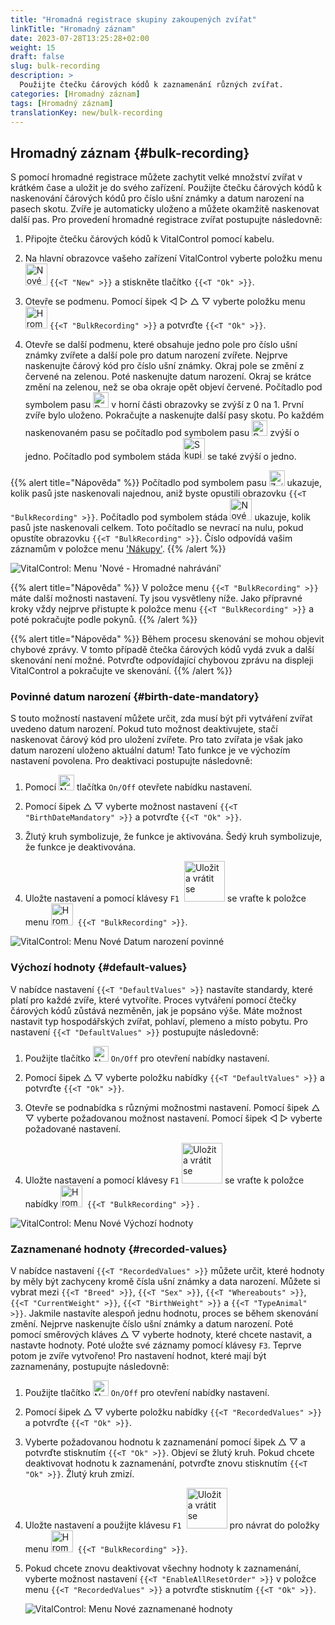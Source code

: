 ```yaml
---
title: "Hromadná registrace skupiny zakoupených zvířat"
linkTitle: "Hromadný záznam"
date: 2023-07-28T13:25:28+02:00
weight: 15
draft: false
slug: bulk-recording
description: >
  Použijte čtečku čárových kódů k zaznamenání různých zvířat.
categories: [Hromadný záznam]
tags: [Hromadný záznam]
translationKey: new/bulk-recording
---
```

## Hromadný záznam {#bulk-recording}

S pomocí hromadné registrace můžete zachytit velké množství zvířat v krátkém čase a uložit je do svého zařízení. Použijte čtečku čárových kódů k naskenování čárových kódů pro číslo ušní známky a datum narození na pasech skotu. Zvíře je automaticky uloženo a můžete okamžitě naskenovat další pas. Pro provedení hromadné registrace zvířat postupujte následovně:

1. Připojte čtečku čárových kódů k VitalControl pomocí kabelu.

2. Na hlavní obrazovce vašeho zařízení VitalControl vyberte položku menu <img src="/icons/main/new-animal.svg" width="35" align="bottom" alt="Nové zvíře" /> `{{<T "New" >}}` a stiskněte tlačítko `{{<T "Ok" >}}`.

3. Otevře se podmenu. Pomocí šipek ◁ ▷ △ ▽ vyberte položku menu <img src="/icons/main/barcode-scan.svg" width="35" align="bottom" alt="Hromadný záznam" /> `{{<T "BulkRecording" >}}` a potvrďte `{{<T "Ok" >}}`.

4. Otevře se další podmenu, které obsahuje jedno pole pro číslo ušní známky zvířete a další pole pro datum narození zvířete. Nejprve naskenujte čárový kód pro číslo ušní známky. Okraj pole se změní z červené na zelenou. Poté naskenujte datum narození. Okraj se krátce změní na zelenou, než se oba okraje opět objeví červené. Počítadlo pod symbolem pasu <img src="/icons/header/animal-passports.svg" width="25" align="bottom" alt="Pasy zvířat" title="Pasy zvířat" /> v horní části obrazovky se zvýší z 0 na 1. První zvíře bylo uloženo. Pokračujte a naskenujte další pasy skotu. Po každém naskenovaném pasu se počítadlo pod symbolem pasu <img src="/icons/header/animal-passports.svg" width="25" align="bottom" alt="Pasy zvířat" title="Pasy zvířat" /> zvýší o jedno. Počítadlo pod symbolem stáda <img src="/icons/header/group.svg" width="35" align="bottom" alt="Skupina zvířat"  title="Skupina zvířat" /> se také zvýší o jedno.

{{% alert title="Nápověda" %}}
Počítadlo pod symbolem pasu <img src="/icons/header/animal-passports.svg" width="25" align="bottom" alt="Zvířecí pasy" title="Zvířecí pasy" /> ukazuje, kolik pasů jste naskenovali najednou, aniž byste opustili obrazovku `{{<T "BulkRecording" >}}`. Počítadlo pod symbolem stáda <img src="/icons/header/group.svg" width="35" align="bottom" alt="Nové zvíře" /> ukazuje, kolik pasů jste naskenovali celkem. Toto počítadlo se nevrací na nulu, pokud opustíte obrazovku `{{<T "BulkRecording" >}}`. Číslo odpovídá vašim záznamům v položce menu ['Nákupy'](../new-on-farm/purchased-animals/).
{{% /alert %}}

   ![VitalControl: Menu 'Nové - Hromadné nahrávání'](../images/bulk-recording.png "Hromadné nahrávání")

{{% alert title="Nápověda" %}}
V položce menu `{{<T "BulkRecording" >}}` máte další možnosti nastavení. Ty jsou vysvětleny níže. Jako přípravné kroky vždy nejprve přistupte k položce menu `{{<T "BulkRecording" >}}` a poté pokračujte podle pokynů.
{{% /alert %}}

{{% alert title="Nápověda" %}}
Během procesu skenování se mohou objevit chybové zprávy. V tomto případě čtečka čárových kódů vydá zvuk a další skenování není možné. Potvrďte odpovídající chybovou zprávu na displeji VitalControl a pokračujte ve skenování.
{{% /alert %}}

### Povinné datum narození {#birth-date-mandatory}

S touto možností nastavení můžete určit, zda musí být při vytváření zvířat uvedeno datum narození. Pokud tuto možnost deaktivujete, stačí naskenovat čárový kód pro uložení zvířete. Pro tato zvířata je však jako datum narození uloženo aktuální datum! Tato funkce je ve výchozím nastavení povolena. Pro deaktivaci postupujte následovně:

1. Pomocí <img src="/icons/gear.svg" width="25" align="bottom" alt="Nabídka nastavení" /> tlačítka `On/Off` otevřete nabídku nastavení.

2. Pomocí šipek △ ▽ vyberte možnost nastavení `{{<T "BirthDateMandatory" >}}` a potvrďte `{{<T "Ok" >}}`.

3. Žlutý kruh symbolizuje, že funkce je aktivována. Šedý kruh symbolizuje, že funkce je deaktivována.

4. Uložte nastavení a pomocí klávesy `F1` &nbsp;<img src="/icons/footer/save_exit.svg" width="65" align="bottom" alt="Uložit a vrátit se" /> se vraťte k položce menu <img src="/icons/main/barcode-scan.svg" width="35" align="bottom" alt="Hromadné nahrávání" />&nbsp; `{{<T "BulkRecording" >}}`.

![VitalControl: Menu Nové Datum narození povinné](../images/birthdate.png "Datum narození povinné")

### Výchozí hodnoty {#default-values}

V nabídce nastavení `{{<T "DefaultValues" >}}` nastavíte standardy, které platí pro každé zvíře, které vytvoříte. Proces vytváření pomocí čtečky čárových kódů zůstává nezměněn, jak je popsáno výše. Máte možnost nastavit typ hospodářských zvířat, pohlaví, plemeno a místo pobytu. Pro nastavení `{{<T "DefaultValues" >}}` postupujte následovně:

1. Použijte tlačítko <img src="/icons/gear.svg" width="25" align="bottom" alt="Nabídka nastavení" /> `On/Off` pro otevření nabídky nastavení.

2. Pomocí šipek △ ▽ vyberte položku nabídky `{{<T "DefaultValues" >}}` a potvrďte `{{<T "Ok" >}}`.

3. Otevře se podnabídka s různými možnostmi nastavení. Pomocí šipek △ ▽ vyberte požadovanou možnost nastavení. Pomocí šipek ◁ ▷ vyberte požadované nastavení.

4. Uložte nastavení a pomocí klávesy `F1`&nbsp;<img src="/icons/footer/save_exit.svg" width="65" align="bottom" alt="Uložit a vrátit se" /> se vraťte k položce nabídky <img src="/icons/main/barcode-scan.svg" width="35" align="bottom" alt="Hromadné zaznamenávání" />&nbsp; `{{<T "BulkRecording" >}}` .

![VitalControl: Menu Nové Výchozí hodnoty](../images/defaultvalues.png "Výchozí hodnoty")

### Zaznamenané hodnoty {#recorded-values}

V nabídce nastavení `{{<T "RecordedValues" >}}` můžete určit, které hodnoty by měly být zachyceny kromě čísla ušní známky a data narození. Můžete si vybrat mezi `{{<T "Breed" >}}`, `{{<T "Sex" >}}`, `{{<T "Whereabouts" >}}`, `{{<T "CurrentWeight" >}}`, `{{<T "BirthWeight" >}}` a `{{<T "TypeAnimal" >}}`. Jakmile nastavíte alespoň jednu hodnotu, proces se během skenování změní. Nejprve naskenujte číslo ušní známky a datum narození. Poté pomocí směrových kláves △ ▽ vyberte hodnoty, které chcete nastavit, a nastavte hodnoty. Poté uložte své záznamy pomocí klávesy `F3`. Teprve potom je zvíře vytvořeno! Pro nastavení hodnot, které mají být zaznamenány, postupujte následovně:

1. Použijte tlačítko <img src="/icons/gear.svg" width="25" align="bottom" alt="Nabídka nastavení" /> `On/Off` pro otevření nabídky nastavení.

2. Pomocí šipek △ ▽ vyberte položku nabídky `{{<T "RecordedValues" >}}` a potvrďte `{{<T "Ok" >}}`.


3. Vyberte požadovanou hodnotu k zaznamenání pomocí šipek △ ▽ a potvrďte stisknutím `{{<T "Ok" >}}`. Objeví se žlutý kruh. Pokud chcete deaktivovat hodnotu k zaznamenání, potvrďte znovu stisknutím `{{<T "Ok" >}}`. Žlutý kruh zmizí.

4. Uložte nastavení a použijte klávesu `F1` &nbsp;<img src="/icons/footer/save_exit.svg" width="65" align="bottom" alt="Uložit a vrátit se" /> pro návrat do položky menu <img src="/icons/main/barcode-scan.svg" width="35" align="bottom" alt="Hromadné zaznamenávání" />&nbsp; `{{<T "BulkRecording" >}}`.

5. Pokud chcete znovu deaktivovat všechny hodnoty k zaznamenání, vyberte možnost nastavení `{{<T "EnableAllResetOrder" >}}` v položce menu `{{<T "RecordedValues" >}}` a potvrďte stisknutím `{{<T "Ok" >}}`.

   ![VitalControl: Menu Nové zaznamenané hodnoty](../images/recordvalues.png "Zaznamenané hodnoty")

